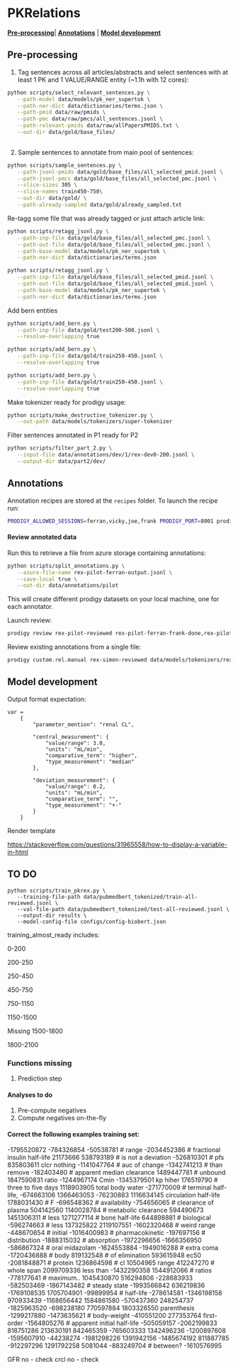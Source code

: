 # PKRelations
[**Pre-processing**](#pre-processing)| [**Annotations**](#annotations) | [**Model development**](#model-development)
## Pre-processing

1. Tag sentences across all articles/abstracts and select sentences with at least 1 PK and 1 VALUE/RANGE entity (~1.1h with 12 cores):

````bash
python scripts/select_relevant_sentences.py \
   --path-model data/models/pk_ner_supertok \
   --path-ner-dict data/dictionaries/terms.json \
   --path-pmid data/raw/pmids \
   --path-pmc data/raw/pmcs/all_sentences.jsonl \
   --path-relevant-pmids data/raw/allPapersPMIDS.txt \
   --out-dir data/gold/base_files/ 
   
````


2. Sample sentences to annotate from main pool of sentences:

````bash
python scripts/sample_sentences.py \
   --path-jsonl-pmids data/gold/base_files/all_selected_pmid.jsonl \
   --path-jsonl-pmcs data/gold/base_files/all_selected_pmc.jsonl \
   --slice-sizes 305 \
   --slice-names train450-750\
   --out-dir data/gold/ \
   --path-already-sampled data/gold/already_sampled.txt
````

Re-tagg some file that was already tagged or just attach article link:

````bash
python scripts/retagg_jsonl.py \
   --path-inp-file data/gold/base_files/all_selected_pmc.jsonl \
   --path-out-file data/gold/base_files/all_selected_pmc.jsonl \
   --path-base-model data/models/pk_ner_supertok \
   --path-ner-dict data/dictionaries/terms.json 
````

````bash
python scripts/retagg_jsonl.py \
   --path-inp-file data/gold/base_files/all_selected_pmid.jsonl \
   --path-out-file data/gold/base_files/all_selected_pmid.jsonl \
   --path-base-model data/models/pk_ner_supertok \
   --path-ner-dict data/dictionaries/terms.json 
````

Add bern entities

````bash
python scripts/add_bern.py \
   --path-inp-file data/gold/test200-500.jsonl \
   --resolve-overlapping true
````

````bash
python scripts/add_bern.py \
   --path-inp-file data/gold/train250-450.jsonl \
   --resolve-overlapping true
````

````bash
python scripts/add_bern.py \
   --path-inp-file data/gold/train250-450.jsonl \
   --resolve-overlapping true
````

Make tokenizer ready for prodigy usage: 

````bash
python scripts/make_destructive_tokenizer.py \
   --out-path data/models/tokenizers/super-tokenizer
````
 
Filter sentences annotated in P1 ready for P2

````bash
python scripts/filter_part_2.py \
   --input-file data/annotations/dev/1/rex-dev0-200.jsonl \
   --output-dir data/part2/dev/
````

## Annotations

Annotation recipes are stored at the `recipes` folder. To launch the recipe run: 

````bash
PRODIGY_ALLOWED_SESSIONS=ferran,vicky,joe,frank PRODIGY_PORT=8001 prodigy custom.rel.manual rex-pilot-50 data/models/tokenizers/super-tokenizer data/gold/train0-200.jsonl --label C_VAL,D_VAL,RELATED --wrap --span-label UNITS,PK,TYPE_MEAS,COMPARE,RANGE,VALUE  --wrap -F recipes/rel_custom.py
````

#### Review annotated data

Run this to retrieve a file from azure storage containing annotations:

````bash
python scripts/split_annotations.py \
   --azure-file-name rex-pilot-ferran-output.jsonl \
   --save-local true \
   --out-dir data/annotations/pilot
````

This will create different prodigy datasets on your local machine, one for each annotator.

Launch review:

````bash
prodigy review rex-pilot-reviewed rex-pilot-ferran-frank-done,rex-pilot-ferran-ferran-done,rex-pilot-ferran-simon-done --view-id relations 
````

Review existing annotations from a single file: 

````bash
prodigy custom.rel.manual rex-simon-reviewed data/models/tokenizers/rex-tokenizer data/rex-pilot-ferran-simon-done.jsonl --label C_VAL,D_VAL,RELATED --wrap --span-label UNITS,PK,TYPE_MEAS,COMPARE,RANGE,VALUE  --wrap -F recipes/rel_custom.py
````

## Model development

Output format expectation:
````
var = 
    {
        "parameter_mention": "renal CL",

        "central_measurement": {
            "value/range": 3.0,
            "units": "mL/min",
            "comparative_term": "higher",
            "type_measurement": "median"
        },

        "deviation_measurement": {
            "value/range": 0.2,
            "units": "mL/min",
            "comparative_term": "",
            "type_measurement": "+-"
        }
    }
````

Render template

https://stackoverflow.com/questions/31965558/how-to-display-a-variable-in-html

## TO DO

```` shell
python scripts/train_pkrex.py \
   --training-file-path data/pubmedbert_tokenized/train-all-reviewed.jsonl \
   --val-file-path data/pubmedbert_tokenized/test-all-reviewed.jsonl \
   --output-dir results \
   --model-config-file configs/config-biobert.json
````


training_almost_ready includes:

0-200

200-250

250-450

450-750

750-1150

1150-1500

Missing 1500-1800

1800-2100



### Functions missing

1) Prediction step

#### Analyses to do

1) Pre-compute negatives
2) Compute negatives on-the-fly

#### Correct the following examples training set:

-1795520872
-784326854
-50538781 # range
-2034452386 # fractional insulin half-life
21173666
538793189 # is not a deviation
-526810301 # pfs
835803611 clcr nothing
-1141047764 # auc of change
-1342741213 # than remove
-182403480 # apparent median clearance
1489447781 # unbound
1847590831 ratio
-1244967174 Cmin
-1345379501 kp hiher
176519790 # three to five days
1118903905 total body water
-271770009 # terminal half-life,
-674663106
1366463053
-76230883
1116634145 circulation half-life
1788031430 # F
-696548362 # availability
-754656065 # clearance of plasma
504142560
1140028784 # metabolic clearance
594490673
1451306311 # less
1271277114 # bone half-life
644898881 # biological
-596274663 # less
137325822
2119107551
-1602320468 # weird range
-448670654 # initial
-1016400983 # pharmacokinetic
-197697156 # distribution
-1888315032 # absorption
-1972296656
-1666356950
-586867324 # oral midazolam
-1624553884
-1949016288 # extra coma
-1720436888 # body
819132548 # of elimination
593615948 ec50
-2081848871 # protein
1236864598 # cl
10504965 range
412247270 # whole span
2099709336 less than
-1432290358
1544912066 # ratios
-778177641 # maximum..
1045430870 
516294806
-228683933
-582503469
-1867143482 # steady state
-1993566842
636219836
-1769108535
1705704901
-99899954 # half-life
-278614581
-1346198158
970933439
-1168656442
1584861580
-570437360
248254737
-1825963520
-698238180
770597884
1803326550 parenthesis
-1299217880
-1473635621 # body-weight
-410551200
277353764 first-order
-1564805276 # apparent initial half-life
-505059157
-2062199833
818751286
213630191
842465359
-765603333
1342496236
-1200897608
-1595607910
-44238274
-1981298226
1391942156
-1485674192
811887785
-912297296
1291792258
5081044
-883249704 # between?
-1610576995


GFR no - check
crcl no - check



